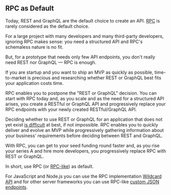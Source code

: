 ## RPC as Default

Today,
REST and GraphQL are the default choice to create an API.
[RPC](/docs/what-is-rpc.md#what-is-rpc)
is rarely considered as the default choice.

For a large project with many developers and many third-party developers,
ignoring RPC makes sense:
you need a structured API and RPC's schemaless nature is no fit.

But,
for a prototype that needs only few API endpoints,
you don't really need REST nor GraphQL &mdash; RPC is enough.

If you are startup and you want to ship an MVP as quickly as possible,
time-to-market is precious and researching whether REST or GraphQL
best fits your application
costs time.

RPC enables you to postpone the "REST or GraphQL" decision.
You can start with RPC today and,
as you scale and as the need for a structured API arises,
you create a RESTful or GraphQL API
and progressively replace your RPC endpoints with your newly created RESTful/GraphQL API.

Deciding whether to use REST or GraphQL for an application that does not yet exist [is difficult](/docs/blog/rest-or-graphql.md#rest-or-graphql-a-simple-and-unexpected-answer) at best, if not impossible.
RPC enables you to quickly deliver and evolve an MVP
while progressively gathering information about your business' requirements before deciding between REST and GraphQL.

With RPC,
you can get to your seed funding round faster
and, as you rise your series A and hire more developers,
you progressively replace RPC with REST or GraphQL.

In short,
use RPC (or
[RPC-like](/docs/blog/rest-rpc-custom-endpoints.md#readme))
as default.

For JavaScript and Node.js you can use the RPC implementation
[Wildcard API](https://github.com/reframejs/wildcard-api)
and for other server frameworks
you can use RPC-like [custom JSON endpoints](/docs/blog/rest-rpc-custom-endpoints.md#custom-json-endpoints).

